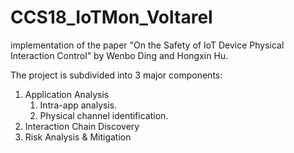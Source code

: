 # CCS18_IoTMon_Voltarel
implementation of the paper "On the Safety of IoT Device Physical Interaction Control" by Wenbo Ding and Hongxin Hu.

The project is subdivided into 3 major components:
1. Application Analysis
    1. Intra-app analysis.
    2. Physical channel identification.
2. Interaction Chain Discovery
3. Risk Analysis & Mitigation
